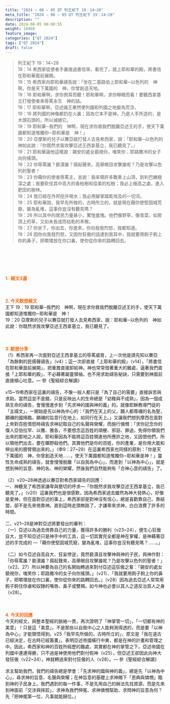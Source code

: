 ```yaml
---
title: "2024 – 08 – 05 QT 列王紀下 19：14~28"
meta_title: "2024 – 08 – 05 QT 列王紀下 19：14~28"
description: ""
date: 2024-08-05 00:00:55
weight: 16468
feature_image: 
categories: ["QT 2024"]
tags: ["QT 2024"]
draft: false
---
```


<blockquote>列王紀下 19：14~28<br />
19：14 希西家從使者手裏接過書信來，看完了，就上耶和華的殿，將書信在耶和華面前展開。<br />
19：15 希西家向耶和華禱告說：「坐在二基路伯上耶和華─以色列的　神啊，你是天下萬國的　神，你曾創造天地。<br />
19：16 耶和華啊，求你側耳而聽！耶和華啊，求你睜眼而看！要聽西拿基立打發使者來辱罵永生　神的話。<br />
19：17 耶和華啊，亞述諸王果然使列國和列國之地變為荒涼，<br />
19：18 將列國的神像都扔在火裏；因為它本不是神，乃是人手所造的，是木頭石頭的，所以滅絕它。<br />
19：19 耶和華─我們的　神啊，現在求你救我們脫離亞述王的手，使天下萬國都知道惟獨你─耶和華是　神！」<br />
19：20 亞摩斯的兒子以賽亞就打發人去見希西家，說：「耶和華─以色列的　神如此說：『你既然求我攻擊亞述王西拿基立，我已聽見了。』<br />
19：21 耶和華論他這樣說：錫安的處女藐視你，嗤笑你；耶路撒冷的女子向你搖頭。<br />
19：22 你辱罵誰？褻瀆誰？揚起聲來，高舉眼目攻擊誰呢？乃是攻擊以色列的聖者！<br />
19：23 你藉你的使者辱罵主，並說：我率領許多戰車上山頂，到利巴嫩極深之處；我要砍伐其中高大的香柏樹和佳美的松樹；我必上極高之處，進入肥田的樹林。<br />
19：24 我已經在外邦挖井喝水；我必用腳掌踏乾埃及的一切河。<br />
19：25 耶和華說，我早先所做的，古時所立的，就是現在藉你使堅固城荒廢，變為亂堆，這事你豈沒有聽見嗎？<br />
19：26 所以其中的居民力量甚小，驚惶羞愧。他們像野草，像青菜，如房頂上的草，又如未長成而枯乾的禾稼。<br />
19：27 你坐下，你出去，你進來，你向我發烈怒，我都知道。<br />
19：28 因你向我發烈怒，又因你狂傲的話達到我耳中，我就要用鉤子鉤上你的鼻子，把嚼環放在你口裏，使你從你來的路轉回去。</blockquote><br />
&nbsp;<br />
<br />
&nbsp;<br />
<br />
<span style="color: #ff6600;"><strong>1.  經文3遍</strong></span><br />
<br />
&nbsp;<br />
<br />
<span style="color: #ff6600;"><strong>2. 今天默想經文<br />
</strong></span>王下 19：19 耶和華─我們的　神啊，現在求你救我們脫離亞述王的手，使天下萬國都知道惟獨你─耶和華是　神！<br />
19：20 亞摩斯的兒子以賽亞就打發人去見希西家，說：耶和華─以色列的　神如此說：你既然求我攻擊亞述王西拿基立，我已聽見了。<br />
<br />
&nbsp;<br />
<br />
<strong><span style="color: #ff6600;">3. 默想分享<br />
</span></strong>（1）希西家再一次面對亞述王西拿基立的辱罵威脅，上一次他是請先知以賽亞「為餘剩的民揚聲禱告」（v4）；這一次卻直接「上耶和華的殿」（v14），「將書信在耶和華面前展開」，把重擔直接卸給神。神也常常借著重大的難處，逼著我們直接「上耶和華的殿」，不必藉著屬靈領袖，也不用求助禱告秘訣，只需要到神面前直接傾心吐意。— 參《聖經綜合解讀》<br />
<br />
v15~19希西家在這裏的禱告，不像一般人都只是「為了自己的需要」直接訴苦與求助。當然這並不是錯，只是反映出人的生命總是「幼稚與不成熟」，因為一個成熟生命的禱告，會慢慢進步到「先求神的國與神的義」的。就像耶穌教導門徒的「主禱文」，一開始是先以神為中心的：「我們在天上的父，願人都尊禰的名為聖，願禰的國降臨，願禰的旨意行在地上，如同行在天上。」又讓我們想到摩西在面對上帝對百姓憤怒時禱告求神記取自己的名聲與榮耀，而施行憐憫：「求你記念你的僕人亞伯拉罕、以撒、雅各，不要想念這百姓的頑梗、邪惡、罪過，免得你領我們出來的那地之人說，耶和華因為不能將這百姓領進他所應許之地，又因恨他們，所以領他們出去，要在曠野殺他們。其實他們是你的百姓，你的產業，是你用大能和伸出來的膀臂領出來的。」（申9：27~29）在這裏希西家也同樣的原則：「你是天下萬國的　神，你曾創造天地……，使天下萬國都知道惟獨你─耶和華是神！」靈性生命成熟的禱告，就會慢慢脫離「以自我為中心」，而進到「以神為中心」，就是想到神的旨意、神的名、神的榮耀，然後我們自然能夠有「合神心意的禱告」了。<br />
<br />
（2）v20~28神透過以賽亞對希西家禱告的回應：<br />
一、神聽見了希西家謙卑與懇切的呼求—「你既然求我攻擊亞述王西拿基立，我已聽見了。」（v20）這裏我們也是很感歎，因為希西家過去雖然為神大發熱心，好像是愛神，但在面對亞述的事上，希西家卻是對神沒有信心，總是喜歡靠自己、靠結盟，卻不是先來倚靠神。直到這時走頭無路了，才謙卑來求神，白白浪費了許多的時間。<br />
<br />
二、v21~28是神對亞述將要發出的審判：<br />
（一）亞述以為過去倚靠自己的力量，獲得許多的勝利（v23~24），便生心狂傲自大，豈不知亞述只是神手中的工具，這一切其實完全都是神在掌權，是神藉著亞述的手完成的 —「藉你使堅固城荒廢，變為亂堆，這事你豈沒有聽見嗎？……。」<br />
<br />
（二）如今亞述自高自大、狂妄悖逆，竟然褻瀆且攻擊神與神的子民，與神作對：「你辱罵誰？褻瀆誰？揚起聲來，高舉眼目攻擊誰呢？乃是攻擊以色列的聖者！」（v22、27）所以神要為自己的名開始轉過來對付亞述這狂傲之輩：「錫安的處女藐視你，嗤笑你；耶路撒冷的女子向你搖頭。」（v21）、「我就要用鉤子鉤上你的鼻子，把嚼環放在你口裏，使你從你來的路轉回去。」（v28）因為過去亞述人常常用鉤子鉤住俘虜和奴隸的嘴唇、鼻子或雙頰。如今神也必會以其人之道反治其人之身（v28）。<br />
<br />
&nbsp;<br />
<br />
<strong style="font-size: inherit;"><span style="color: #ff6600;">4. 今天的回應<br />
</span></strong>今天的經文，與整本聖經的脈絡一貫，再次證明了「神掌管一切」，「一切都有神的美意」！只是這「美意」，不是那些以自我中心之人能夠測得透的，而是要「以神為中心」才能領悟得到。v25「我早先所做的，古時所立的」，原文是「我在遠古已經決定，在古時已經籌畫」，表明亞述帝國橫行中東，都是在神的計畫和管理之中。因此，希西家和神的百姓所經歷的難處，其實都在神的掌管之下。亞述帝國在列國中連連得勝，只不過是神使用他們對付假神（v25），但亞述王卻因此向神大發狂傲（v22~24），神就轉過來對付狂傲的人（v28）。— 參《聖經綜合解讀》<br />
<br />
求主幫助我們，我們的禱告總是學會：「先求神的國與神的義」，總是先「以神為中心」，尋求神的旨意、名聲與榮耀；在神旨意的基礎上求神賜下「恩典與憐憫」臨到神的子民身上。我們遇到的每一件事，不是先用自己的辦法先找資源，而是先來到神面前「交涉與摔跤」，求神為我們伸冤、求神憐憫幫助、求問神的旨意為何？先「把神擺第一位，凡事就能歸位。」<br />
<br />
<audio style="display: none;" controls="controls"></audio><br />
<br />
<audio style="display: none;" controls="controls"></audio><br />
<br />
<audio style="display: none;" controls="controls"></audio><br />
<br />
<audio style="display: none;" controls="controls"></audio><br />
<br />
<audio style="display: none;" controls="controls"></audio>
        